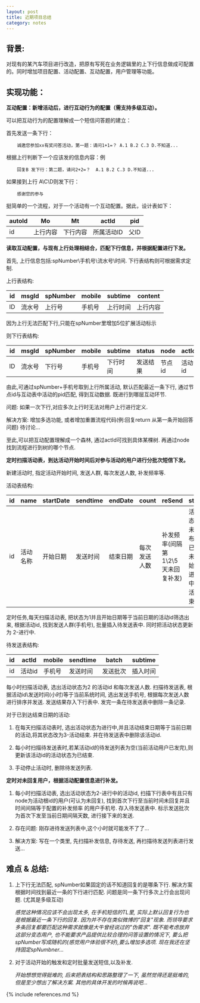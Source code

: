 ```yaml
---
layout: post
title: 近期项目总结
category: notes
---
```


背景:
-------

对现有的某汽车项目进行改造，把原有写死在业务逻辑里的上下行信息做成可配置的。同时增加项目配置、活动配置、互动配置，用户管理等功能。

实现功能：
--------

**互动配置：新增活动后，进行互动行为的配置（需支持多级互动）。**

可以把互动行为的配置理解成一个短信问答题的建立：
首先发送一条下行：

		诚邀您参加xx有奖问答活动，第一题：请问1+1=？ A.1 B.2 C.3 D.不知道...
	
根据上行判断下一个应该发的信息内容：例

		回复B 发下行：第二题，请问2+2=？  A.1 B.2 C.3 D.不知道... 
	
如果接到上行 A\C\D则发下行：

		感谢您的参与

挺简单的一个流程，对于一个活动有一个互动配置。据此，设计表如下：

autoId|Mo|Mt|actId|pid|
-|-|-|-|-|
id|上行内容|下行内容|所属活动ID|父ID


**读取互动配置，与现有上行处理相结合，匹配下行信息，并根据配置进行下发。**

首先, 上行信息包括:spNumber\手机号\流水号\时间. 下行表结构则可根据需求定制.

上行表结构:

id|msgId|spNumber|mobile|subtime|content|
-|-|-|-|-|-|
ID|流水号|上行号|手机号|上行时间|上行内容


因为上行无法匹配下行,只能在spNumber里增加5位扩展活动标示

则下行表结构:

id|msgId|spNumber|mobile|subtime|status|node|actId|content|batch
-|-|-|-|-|-|-|-|-|-|
ID|流水号|下行号|手机号|下行时间|发送结果|节点id|活动id|下行内容|批次号|

由此,可通过spNumber+手机号取到上行所属活动, 默认匹配最近一条下行, 通过节点id与互动表中活动的pid匹配, 得到互动数据. 既进行到哪层互动环节.

问题: 如果一次下行,对应多次上行时无法对用户上行进行定义. 

解决方案: 增加多选功能, 或者增加重置流程代码(例:回复return 从第一条开始回答问题) 待讨论...

至此,可以把互动配置理解成一个森林, 通过actId可找到具体某棵树. 再通过node找到流程进行到树的哪个节点.

**定时扫描活动表，到达活动开始时间后对参与活动的用户进行分批次短信下发。**

新建活动时, 指定活动开始时间, 发送人群, 每次发送人数, 补发频率等.

活动表结构:

id| name|startDate|sendtime|endDate|count|reSend|status|creatTime
-|-|-|-|-|-|-|-|-|
id|活动名称|开始日期|发送时间|结束日期|每次发送人数|补发频率(间隔第1\2\5天未回复补发)|活动状态(0-未发布;1-已发布未开始;2-进行中;3-活动结束)|活动建立日期

定时任务,每天扫描活动表, 把状态为1并且开始日期等于当前日期的活动id筛选出来, 根据活动id, 找到发送人群(手机号), 批量插入待发送表中. 同时把活动状态更新为 2-进行中.

待发送表结构:

id|actId|mobile|sendtime|batch|subtime
-|-|-|-|-|-|
id|活动id|手机号|发送时间|发送批次|插入时间
	
每小时扫描活动表, 选出活动状态为2 的活动id 和每次发送人数. 扫描待发送表, 根据活动id\发送时间(小时)等于当前系统时间, 选出发送手机号, 根据每次发送人数进行排序并发送. 发送结果存入下行表中. 发完一条在待发送表中删除一条记录.

对于已到达结束日期的活动: 

1. 在每天扫描活动表时, 选出活动状态为进行中,并且活动结束日期等于当前日期的活动,将其状态改为3-活动结束. 并在待发送表中删除该活动id.
	
2. 每小时扫描待发送表时,若某活动id的待发送列表为空(当前活动用户已发完),则更新该活动id的活动状态为已结束.

3. 手动停止活动时, 删除待发送列表.
	
**定时对未回复用户，根据活动配置信息进行补发。**

1. 每小时扫描活动表, 选出活动状态为2-进行中的活动id, 扫描下行表中有且只有node为活动根id的用户(可认为未回复), 找到首次下行至当前时间未回复并且时间间隔等于配置的补发频率 的用户手机号. 存入待发送表中. 标示发送批次为首次下发至当前日期间隔天数, 进行接下来的发送.
	
2. 存在问题: 刚存进待发送列表中,这个小时就可能发不了了... 
	
3. 解决方案: 写在一个类里, 先扫描补发信息, 存待发送, 再扫描待发送列表进行发送...

难点 & 总结:
------

1. 上下行无法匹配, spNumber如果固定的话不知道回复的是哪条下行. 解决方案根据时间找到最近一条的下行进行匹配.  问题是同一条下行多次上行会出现问题. (尤其是多级互动)

	*感觉这种情况应该不会出现太多, 在手机短信的TL里, 实际上默认回复行为也是根据最近一条下行的回复. 因为并不存在类似微博的"回复"现象.  而领导要求多条回复都要匹配这种需求就像是大牛曾经说过的"伪需求". 既不能考虑放弃这部分变态用户, 也不能要求产品提供比较合理的问答设置的情况下, 要么把spNumber写成随机的(感觉用户体验很不好),要么增加多选项. 现在我还在坚持固定spNumbner...*
	
2. 对于活动开始的触发和定时批量发送短信,以及补发. 

	*开始想想觉得挺难的, 后来把表结构和思路整理了一下, 虽然觉得还是挺难的, 但是至少想出了解决方案. 其他的具体开发的时候再说吧...*
	
{% include references.md %}
